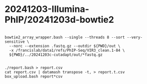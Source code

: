 
#	20241203-Illumina-PhIP/20241203d-bowtie2



```

bowtie2_array_wrapper.bash --single --threads 8 --sort --very-sensitive \
  --norc --extension .fastq.gz --outdir ${PWD}/out \
  -x /francislab/data1/refs/PhIP-Seq/VIR3_clean.1-84 \
  ${PWD}/../20241203c-cutadapt/out/*fastq.gz

```




```

./report.bash > report.csv
cat report.csv | datamash transpose -t, > report.t.csv
box_upload.bash report*csv


```



